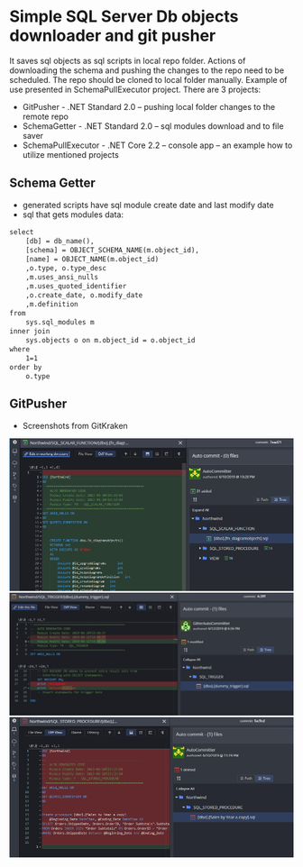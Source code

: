 # Simple SQL Server Db objects downloader and git pusher
It saves sql objects as sql scripts in local repo folder. Actions of downloading the schema and pushing the changes to the repo need to be scheduled. The repo should be cloned to local folder manually. Example of use presented in SchemaPullExecutor project. There are 3 projects:
- GitPusher - .NET Standard 2.0 – pushing local folder changes to the remote repo
- SchemaGetter - .NET Standard 2.0 – sql modules download and to file saver
- SchemaPullExecutor - .NET Core 2.2 – console app – an example how to utilize mentioned projects
## Schema Getter
- generated scripts have sql module create date and last modify date
- sql that gets modules data:
```
select 
	[db] = db_name(),
	[schema] = OBJECT_SCHEMA_NAME(m.object_id),
	[name] = OBJECT_NAME(m.object_id) 
	,o.type, o.type_desc
	,m.uses_ansi_nulls
	,m.uses_quoted_identifier
	,o.create_date, o.modify_date
	,m.definition
from 
	sys.sql_modules m
inner join
	sys.objects o on m.object_id = o.object_id
where 
	1=1
order by 
	o.type
```
## GitPusher
-	Screenshots from GitKraken


![alt text](https://github.com/wit-eks/MSSqlServerDbSchemaGitter/blob/master/_assets/first-push.png)
![alt text](https://github.com/wit-eks/MSSqlServerDbSchemaGitter/blob/master/_assets/trigger-modified.png)
![alt text](https://github.com/wit-eks/MSSqlServerDbSchemaGitter/blob/master/_assets/deleted-copy-of-sp.png)
